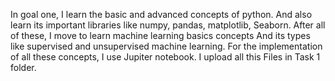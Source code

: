 In goal one, I learn the basic and advanced concepts of python.
And also learn its important libraries like numpy, pandas, matplotlib,
Seaborn. After all of these, I move to learn machine learning basics concepts
And its types like supervised and unsupervised machine learning.
For the implementation of all these concepts, I use Jupiter notebook. I upload all this 
Files in Task 1 folder.
